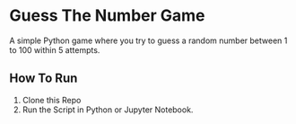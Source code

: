 # Guess The Number Game

A simple Python game where you try to guess a random number between 1 to 100 within 5 attempts.

## How To Run
1. Clone this Repo
2. Run the Script in Python or Jupyter Notebook.
